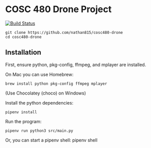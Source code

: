 # COSC 480 Drone Project

[![Build Status](https://travis-ci.com/nathan815/cosc480-drone.svg?token=Qny2uL81Nn96aTdZPDAH&branch=master)](https://travis-ci.com/nathan815/cosc480-drone)


    git clone https://github.com/nathan815/cosc480-drone
    cd cosc480-drone

## Installation

First, ensure python, pkg-config, ffmpeg, and mplayer are installed.

On Mac you can use Homebrew:

    brew install python pkg-config ffmpeg mplayer

(Use Chocolatey (choco) on Windows)

Install the python dependencies:

    pipenv install

Run the program:

    pipenv run python3 src/main.py

Or, you can start a pipenv shell:
    pipenv shell
    
